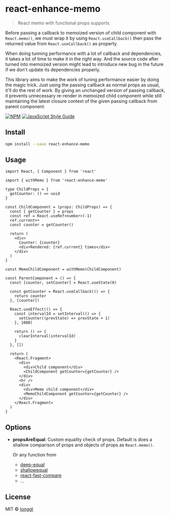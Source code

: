 # react-enhance-memo

> React memo with functional props supports

Before passing a callback to memoized version of child component with `React.memo()`,
we must wrap it by using `React.useCallback()` then pass the returned value from `React.useCallback()` as property.

When doing tunning performance with a lot of callback and dependencies, it takes a lot of time to make it in the right way. And the source code after turned into memoized version might lead to introduce new bug in the future if we don't update its dependencies properly.

This library aims to make the work of tuning performance easier by doing the magic trick.
Just using the passing callback as normal props as usual, it'll do the rest of work.
By giving an unchanged version of passing callback, it prevents unnecessary re-render in memoized child component while still maintaining the latest closure context of the given passing callback from parent component.

[![NPM](https://img.shields.io/npm/v/react-enhance-memo.svg)](https://www.npmjs.com/package/react-enhance-memo) [![JavaScript Style Guide](https://img.shields.io/badge/code_style-standard-brightgreen.svg)](https://standardjs.com)

## Install

```bash
npm install --save react-enhance-memo
```

## Usage

```tsx
import React, { Component } from 'react'

import { withMemo } from 'react-enhance-memo'

type ChildProps = {
  getCounter: () => void
}

const ChildComponent = (props: ChildProps) => {
  const { getCounter } = props
  const ref = React.useRef<number>(-1)
  ref.current++
  const counter = getCounter()

  return (
    <div>
      Counter: {counter}
      <div>Rendered: {ref.current} times</div>
    </div>
  )
}

const MemoChildComponent = withMemo(ChildComponent)

const ParentComponent = () => {
  const [counter, setCounter] = React.useState(0)

  const getCounter = React.useCallback(() => {
    return counter
  }, [counter])

  React.useEffect(() => {
    const intervalId = setInterval(() => {
      setCounter((prevState) => prevState + 1)
    }, 1000)

    return () => {
      clearInterval(intervalId)
    }
  }, [])

  return (
    <React.Fragment>
      <div>
        <div>Child component</div>
        <ChildComponent getCounter={getCounter} />
      </div>
      <hr />
      <div>
        <div>Memo child component</div>
        <MemoChildComponent getCounter={getCounter} />
      </div>
    </React.Fragment>
  )
}
```

## Options

- **propsAreEqual**: Custom equality check of props. Default is does a shallow comparison of props and objects of props as `React.memo()`.

  Or any function from

  - [deep-equal](https://www.npmjs.com/package/deep-equal)
  - [shallowequal](https://www.npmjs.com/package/shallowequal)
  - [react-fast-compare](https://www.npmjs.com/package/react-fast-compare)
  - ...

## License

MIT © [longgt](https://github.com/longgt)
